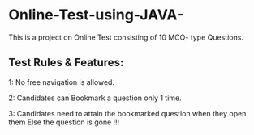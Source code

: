 # Online-Test-using-JAVA-
This is a project on Online Test consisting of 10 MCQ- type Questions. 

## Test Rules & Features:
1: No free navigation is allowed.

2: Candidates can Bookmark a question only 1 time. 

3: Candidates need to attain the bookmarked question when they open them Else the question is gone !!!
